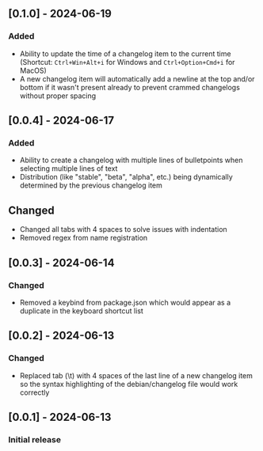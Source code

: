 ## [0.1.0] - 2024-06-19
### Added
- Ability to update the time of a changelog item to the current time (Shortcut: `Ctrl+Win+Alt+i` for Windows and `Ctrl+Option+Cmd+i` for MacOS)
- A new changelog item will automatically add a newline at the top and/or bottom if it wasn't present already to prevent crammed changelogs without proper spacing

## [0.0.4] - 2024-06-17
### Added
- Ability to create a changelog with multiple lines of bulletpoints when selecting multiple lines of text
- Distribution (like "stable", "beta", "alpha", etc.) being dynamically determined by the previous changelog item
## Changed
- Changed all tabs with 4 spaces to solve issues with indentation
- Removed regex from name registration

## [0.0.3] - 2024-06-14
### Changed
- Removed a keybind from package.json which would appear as a duplicate in the keyboard shortcut list

## [0.0.2] - 2024-06-13
### Changed
- Replaced tab (\t) with 4 spaces of the last line of a new changelog item so the syntax highlighting of the debian/changelog file would work correctly

## [0.0.1] - 2024-06-13
### Initial release
